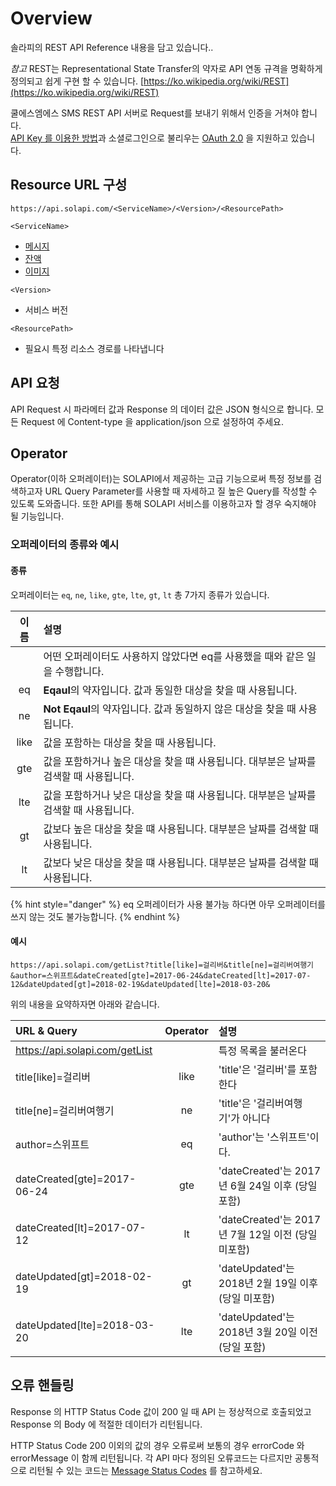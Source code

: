 # Overview

솔라피의 REST API Reference 내용을 담고 있습니다..

_참고_ REST는 Representational State Transfer의 약자로 API 연동 규격을 명확하게 정의되고 쉽게 구현 할 수 있습니다. [https://ko.wikipedia.org/wiki/REST](https://ko.wikipedia.org/wiki/REST)

쿨에스엠에스 SMS REST API 서버로 Request를 보내기 위해서 인증을 거쳐야 합니다.  
[API Key 를 이용한 방법](../authentication/api-key.md)과 소셜로그인으로 불리우는 [OAuth 2.0](../authentication/oauth2-3/oauth2.md) 을 지원하고 있습니다.

## Resource URL 구성

`https://api.solapi.com/<ServiceName>/<Version>/<ResourcePath>`

`<ServiceName>`

* [메시지](messages/)
* [잔액](cash/)
* [이미지](images/)

`<Version>`

* 서비스 버전

`<ResourcePath>`

* 필요시 특정 리소스 경로를 나타냅니다

## API 요청

API Request 시 파라메터 값과 Response 의 데이터 값은 JSON 형식으로 합니다. 모든 Request 에 Content-type 을 application/json 으로 설정하여 주세요.

## Operator

Operator\(이하 오퍼레이터\)는 SOLAPI에서 제공하는 고급 기능으로써 특정 정보를 검색하고자 URL Query Parameter를 사용할 때 자세하고 질 높은 Query를 작성할 수 있도록 도와줍니다. 또한 API를 통해 SOLAPI 서비스를 이용하고자 할 경우 숙지해야 될 기능입니다.

### 오퍼레이터의 종류와 예시

#### 종류

오퍼레이터는 `eq`, `ne`, `like`, `gte`, `lte`, `gt`, `lt` 총 7가지 종류가 있습니다.

| 이름 | 설명 |
| :---: | :--- |
|  | 어떤 오퍼레이터도 사용하지 않았다면 eq를 사용했을 때와 같은 일을 수행합니다. |
| eq | **Eqaul**의 약자입니다. 값과 동일한 대상을 찾을 때 사용됩니다. |
| ne | **Not Eqaul**의 약자입니다. 값과 동일하지 않은 대상을 찾을 때 사용됩니다. |
| like | 값을 포함하는 대상을 찾을 때 사용됩니다. |
| gte | 값을 포함하거나 높은 대상을 찾을 떄 사용됩니다. 대부분은 날짜를 검색할 때 사용됩니다. |
| lte | 값을 포함하거나 낮은 대상을 찾을 떄 사용됩니다. 대부분은 날짜를 검색할 때 사용됩니다. |
| gt | 값보다 높은 대상을 찾을 떄 사용됩니다. 대부분은 날짜를 검색할 때 사용됩니다. |
| lt | 값보다 낮은 대상을 찾을 떄 사용됩니다. 대부분은 날짜를 검색할 때 사용됩니다. |

{% hint style="danger" %}
eq 오퍼레이터가 사용 불가능 하다면 아무 오퍼레이터를 쓰지 않는 것도 불가능합니다.
{% endhint %}

#### 예시

```text
https://api.solapi.com/getList?title[like]=걸리버&title[ne]=걸리버여행기&author=스위프트&dateCreated[gte]=2017-06-24&dateCreated[lt]=2017-07-12&dateUpdated[gt]=2018-02-19&dateUpdated[lte]=2018-03-20&
```

위의 내용을 요약하자면 아래와 같습니다.

| URL & Query | Operator | 설명 |
| :--- | :---: | :--- |
| https://api.solapi.com/getList |  | 특정 목록을 불러온다 |
| title\[like\]=걸리버 | like | 'title'은 '걸리버'를 포함한다 |
| title\[ne\]=걸리버여행기 | ne | 'title'은 '걸리버여행기'가 아니다 |
| author=스위프트 | eq | 'author'는 '스위프트'이다. |
| dateCreated\[gte\]=2017-06-24 | gte | 'dateCreated'는 2017년 6월 24일 이후 \(당일 포함\) |
| dateCreated\[lt\]=2017-07-12 | lt | 'dateCreated'는 2017년 7월 12일 이전 \(당일 미포함\) |
| dateUpdated\[gt\]=2018-02-19 | gt | 'dateUpdated'는 2018년 2월 19일 이후 \(당일 미포함\) |
| dateUpdated\[lte\]=2018-03-20 | lte | 'dateUpdated'는 2018년 3월 20일 이전 \(당일 포함\) |

## 오류 핸들링

Response 의 HTTP Status Code 값이 200 일 때 API 는 정상적으로 호출되었고 Response 의 Body 에 적절한 데이터가 리턴됩니다.

HTTP Status Code 200 이외의 값의 경우 오류로써 보통의 경우 errorCode 와 errorMessage 이 함께 리턴됩니다. 각 API 마다 정의된 오류코드는 다르지만 공통적으로 리턴될 수 있는 코드는 [Message Status Codes](message-status-codes.md) 를 참고하세요.


